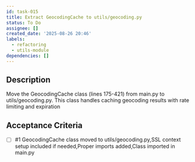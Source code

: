 ```yaml
---
id: task-015
title: Extract GeocodingCache to utils/geocoding.py
status: To Do
assignee: []
created_date: '2025-08-26 20:46'
labels:
  - refactoring
  - utils-module
dependencies: []
---
```


## Description

Move the GeocodingCache class (lines 175-421) from main.py to utils/geocoding.py. This class handles caching geocoding results with rate limiting and expiration

## Acceptance Criteria
<!-- AC:BEGIN -->
- [ ] #1 GeocodingCache class moved to utils/geocoding.py,SSL context setup included if needed,Proper imports added,Class imported in main.py
<!-- AC:END -->
